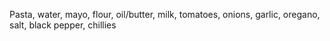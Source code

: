 Pasta, water, mayo, flour, oil/butter, milk, tomatoes, onions, garlic, oregano, salt, black pepper, chillies